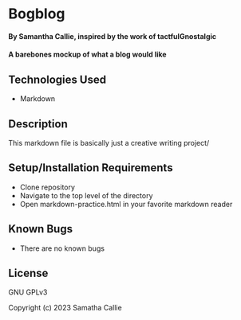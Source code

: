 # Bogblog

#### By **Samantha Callie**, inspired by the work of tactfulGnostalgic

#### A barebones mockup of what a blog would like

## Technologies Used

* Markdown

## Description

This markdown file is basically just a creative writing project/

## Setup/Installation Requirements

* Clone repository
* Navigate to the top level of the directory
* Open markdown-practice.html in your favorite markdown reader

## Known Bugs

* There are no known bugs

## License

GNU GPLv3

Copyright (c) 2023 Samatha Callie